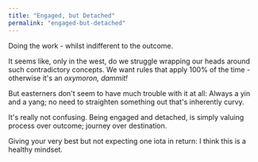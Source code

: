 ```yaml
---
title: "Engaged, but Detached"
permalink: "engaged-but-detached"
---
```


Doing the work - whilst indifferent to the outcome.

It seems like, only in the west, do we struggle wrapping our heads around such contradictory concepts. We want rules that apply 100% of the time - otherwise it's an *oxymoron, dammit!*

But easterners don't seem to have much trouble with it at all: Always a yin and a yang; no need to straighten something out that's inherently curvy.

It's really not confusing. Being engaged and detached, is simply valuing process over outcome; journey over destination.

Giving your very best but not expecting one iota in return: I think this is a healthy mindset.
